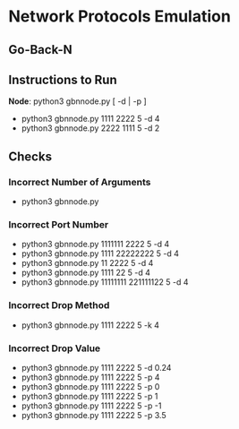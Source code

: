 # Network Protocols Emulation

## Go-Back-N

## Instructions to Run

**Node**: python3 gbnnode.py <self-port> <peer-port> <window-size> [ -d <value-of-n> | -p <value-of-p>]

- python3 gbnnode.py 1111 2222 5 -d 4
- python3 gbnnode.py 2222 1111 5 -d 2

## Checks

### Incorrect Number of Arguments
- python3 gbnnode.py

### Incorrect Port Number
- python3 gbnnode.py 1111111 2222 5 -d 4
- python3 gbnnode.py 1111 22222222 5 -d 4
- python3 gbnnode.py 11 2222 5 -d 4
- python3 gbnnode.py 1111 22 5 -d 4
- python3 gbnnode.py 11111111 221111122 5 -d 4

### Incorrect Drop Method
- python3 gbnnode.py 1111 2222 5 -k 4

### Incorrect Drop Value
- python3 gbnnode.py 1111 2222 5 -d 0.24
- python3 gbnnode.py 1111 2222 5 -p 4
- python3 gbnnode.py 1111 2222 5 -p 0
- python3 gbnnode.py 1111 2222 5 -p 1
- python3 gbnnode.py 1111 2222 5 -p -1
- python3 gbnnode.py 1111 2222 5 -p 3.5